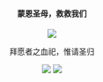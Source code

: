 ### 
<h4 align="center"><samp> 蒙恩圣母，救救我们 </samp></h4>

<p align="center">
<samp>
  <img src="https://media.giphy.com/media/v1.Y2lkPTc5MGI3NjExcm5xcnBtc2ViaDlubnJ3NG1teWx4Y2tsbndmNXYyenYwZHJoYzJjZSZlcD12MV9pbnRlcm5hbF9naWZfYnlfaWQmY3Q9cw/qM4lhh8pR9OYAB3Wsn/giphy.gif" />
   </samp>
</p>
  <p align="center">
     <samp>
拜愿者之血祀，惟请圣归
        </samp>
</p>

<p align="center">
<a href= "https://dev.to/knva"><img src="https://img.icons8.com/windows/32/000000/dev.png"/></a>
  <a href= "https://afdian.net/@knva_"><img src="https://static.afdiancdn.com/favicon.ico"/></a>
</p>


<!-- 
<a>
  <img align="center" src="https://github-readme-stats.vercel.app/api?username=knva&show_icons=true&bg_color=45,9966CC,CC6699,CC3333&title_color=fff&text_color=fff&icon_color=fff" />
  <a> -->
<!--    
</a>

  <img align="center" src="https://github-readme-stats.vercel.app/api/top-langs/?username=knva" />
</a>
-->

